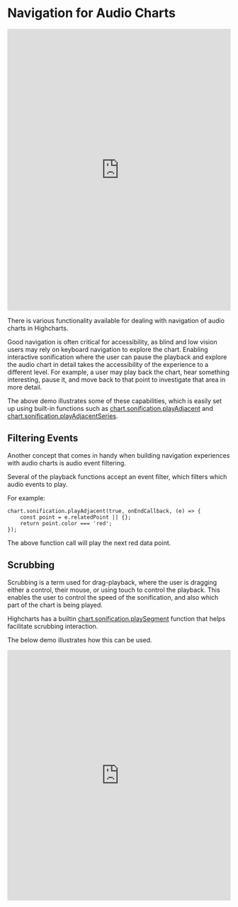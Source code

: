 Navigation for Audio Charts
===

<iframe style="width: 100%; height: 635px; border: none;" src="https://www.highcharts.com/samples/embed/highcharts/demo/sonification-navigation" allow="fullscreen"></iframe>

There is various functionality available for dealing with navigation of audio charts in Highcharts.

Good navigation is often critical for accessibility, as blind and low vision users may rely on keyboard navigation to explore the chart. Enabling interactive sonification where the user can pause the playback and explore the audio chart in detail takes the accessibility of the experience to a different level. For example, a user may play back the chart, hear something interesting, pause it, and move back to that point to investigate that area in more detail.

The above demo illustrates some of these capabilities, which is easily set up using built-in functions such as [chart.sonification.playAdjacent](https://api.highcharts.com/class-reference/Highcharts.Sonification#playAdjacent) and [chart.sonification.playAdjacentSeries](https://api.highcharts.com/class-reference/Highcharts.Sonification#playAdjacentSeries).

Filtering Events
----------------

Another concept that comes in handy when building navigation experiences with audio charts is audio event filtering.

Several of the playback functions accept an event filter, which filters which audio events to play.

For example:

    chart.sonification.playAdjacent(true, onEndCallback, (e) => {
        const point = e.relatedPoint || {};
        return point.color === 'red';
    });

The above function call will play the next red data point.

Scrubbing
---------

Scrubbing is a term used for drag-playback, where the user is dragging either a control, their mouse, or using touch to control the playback. This enables the user to control the speed of the sonification, and also which part of the chart is being played.

Highcharts has a builtin [chart.sonification.playSegment](https://api.highcharts.com/class-reference/Highcharts.Sonification#playSegment) function that helps facilitate scrubbing interaction.

The below demo illustrates how this can be used.

<iframe style="width: 100%; height: 565px; border: none;" src="https://www.highcharts.com/samples/embed/highcharts/sonification/scrubbing" allow="fullscreen"></iframe>
